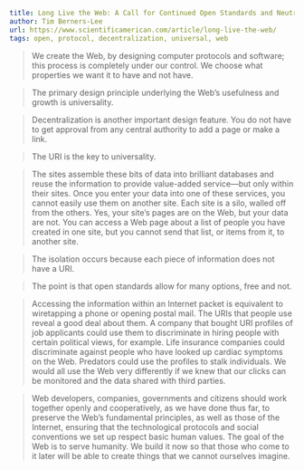 ```yaml
title: Long Live the Web: A Call for Continued Open Standards and Neutrality
author: Tim Berners-Lee
url: https://www.scientificamerican.com/article/long-live-the-web/
tags: open, protocol, decentralization, universal, web
```

> We create the Web, by designing computer protocols and software; this process is completely under our control. We choose what properties we want it to have and not have.

> The primary design principle underlying the Web’s usefulness and growth is universality.

> Decentralization is another important design feature. You do not have to get approval from any central authority to add a page or make a link.

> The URI is the key to universality.

> The sites assemble these bits of data into brilliant databases and reuse the information to provide value-added service—but only within their sites. Once you enter your data into one of these services, you cannot easily use them on another site. Each site is a silo, walled off from the others. Yes, your site’s pages are on the Web, but your data are not. You can access a Web page about a list of people you have created in one site, but you cannot send that list, or items from it, to another site.

> The isolation occurs because each piece of information does not have a URI.

> The point is that open standards allow for many options, free and not.

> Accessing the information within an Internet packet is equivalent to wiretapping a phone or opening postal mail. The URIs that people use reveal a good deal about them. A company that bought URI profiles of job applicants could use them to discriminate in hiring people with certain political views, for example. Life insurance companies could discriminate against people who have looked up cardiac symptoms on the Web. Predators could use the profiles to stalk individuals. We would all use the Web very differently if we knew that our clicks can be monitored and the data shared with third parties.

> Web developers, companies, governments and citizens should work together openly and cooperatively, as we have done thus far, to preserve the Web’s fundamental principles, as well as those of the Internet, ensuring that the technological protocols and social conventions we set up respect basic human values. The goal of the Web is to serve humanity. We build it now so that those who come to it later will be able to create things that we cannot ourselves imagine.
